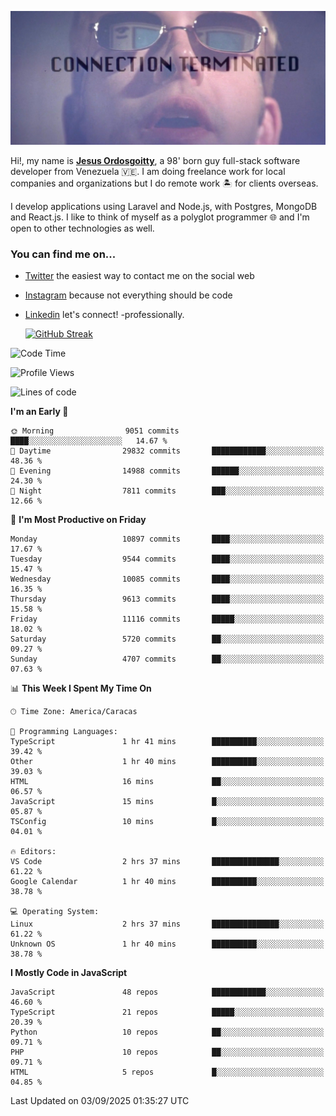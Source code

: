 ![hackers movie reference](./disconnected.jpg)

Hi!, my name is [**Jesus Ordosgoitty**](https://jodaz.dev), a 98' born guy full-stack software developer from Venezuela 🇻🇪. I am doing freelance work for local companies and organizations but I do remote work 🏝️ for clients overseas. 

I develop applications using Laravel and Node.js, with Postgres, MongoDB and React.js. I like to think of myself as a polyglot programmer 🌐 and I'm open to other technologies as well.

### You can find me on...

- [Twitter](https://twitter.com/jodaz_) the easiest way to contact me on the social web
- [Instagram](https://instagram.com/jodaz_) because not everything should be code
- [Linkedin](https://linkedin.com/in/jodaz) let's connect! -professionally.


    [![GitHub Streak](https://streak-stats.demolab.com?user=jodaz&theme=tokyonight)](https://git.io/streak-stats)

<!--START_SECTION:waka-->
![Code Time](http://img.shields.io/badge/Code%20Time-11%2C316%20hrs%2054%20mins-blue)

![Profile Views](http://img.shields.io/badge/Profile%20Views-0-blue)

![Lines of code](https://img.shields.io/badge/From%20Hello%20World%20I%27ve%20Written-85.9%20million%20lines%20of%20code-blue)

**I'm an Early 🐤** 

```text
🌞 Morning                9051 commits        ████░░░░░░░░░░░░░░░░░░░░░   14.67 % 
🌆 Daytime                29832 commits       ████████████░░░░░░░░░░░░░   48.36 % 
🌃 Evening                14988 commits       ██████░░░░░░░░░░░░░░░░░░░   24.30 % 
🌙 Night                  7811 commits        ███░░░░░░░░░░░░░░░░░░░░░░   12.66 % 
```
📅 **I'm Most Productive on Friday** 

```text
Monday                   10897 commits       ████░░░░░░░░░░░░░░░░░░░░░   17.67 % 
Tuesday                  9544 commits        ████░░░░░░░░░░░░░░░░░░░░░   15.47 % 
Wednesday                10085 commits       ████░░░░░░░░░░░░░░░░░░░░░   16.35 % 
Thursday                 9613 commits        ████░░░░░░░░░░░░░░░░░░░░░   15.58 % 
Friday                   11116 commits       █████░░░░░░░░░░░░░░░░░░░░   18.02 % 
Saturday                 5720 commits        ██░░░░░░░░░░░░░░░░░░░░░░░   09.27 % 
Sunday                   4707 commits        ██░░░░░░░░░░░░░░░░░░░░░░░   07.63 % 
```


📊 **This Week I Spent My Time On** 

```text
🕑︎ Time Zone: America/Caracas

💬 Programming Languages: 
TypeScript               1 hr 41 mins        ██████████░░░░░░░░░░░░░░░   39.42 % 
Other                    1 hr 40 mins        ██████████░░░░░░░░░░░░░░░   39.03 % 
HTML                     16 mins             ██░░░░░░░░░░░░░░░░░░░░░░░   06.57 % 
JavaScript               15 mins             █░░░░░░░░░░░░░░░░░░░░░░░░   05.87 % 
TSConfig                 10 mins             █░░░░░░░░░░░░░░░░░░░░░░░░   04.01 % 

🔥 Editors: 
VS Code                  2 hrs 37 mins       ███████████████░░░░░░░░░░   61.22 % 
Google Calendar          1 hr 40 mins        ██████████░░░░░░░░░░░░░░░   38.78 % 

💻 Operating System: 
Linux                    2 hrs 37 mins       ███████████████░░░░░░░░░░   61.22 % 
Unknown OS               1 hr 40 mins        ██████████░░░░░░░░░░░░░░░   38.78 % 
```

**I Mostly Code in JavaScript** 

```text
JavaScript               48 repos            ████████████░░░░░░░░░░░░░   46.60 % 
TypeScript               21 repos            █████░░░░░░░░░░░░░░░░░░░░   20.39 % 
Python                   10 repos            ██░░░░░░░░░░░░░░░░░░░░░░░   09.71 % 
PHP                      10 repos            ██░░░░░░░░░░░░░░░░░░░░░░░   09.71 % 
HTML                     5 repos             █░░░░░░░░░░░░░░░░░░░░░░░░   04.85 % 
```




 Last Updated on 03/09/2025 01:35:27 UTC
<!--END_SECTION:waka-->
